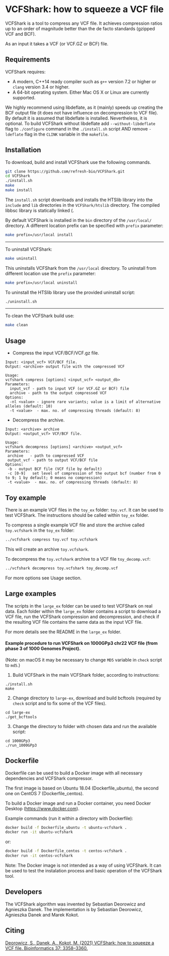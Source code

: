 # VCFShark:  how to squeeze a VCF file

VCFShark is a tool to compress any VCF file. It achieves compression ratios up to an order of magnitude better than the de facto standards (gzipped VCF and BCF).

As an input it takes a VCF (or VCF.GZ or BCF) file. 

Requirements
--------------

VCFShark requires:

* A modern, C++14 ready compiler such as `g++` version 7.2 or higher or `clang` version 3.4 or higher.
* A 64-bit operating system. Either Mac OS X or Linux are currently supported.

We highly recommend using libdeflate, as it (mainly) speeds up creating the BCF output file (it does not have influence on decompression to VCF file). 
By default it is assumed that libdeflate is installed. Nevertheless, it is optional. To build VCFShark without libdeflate add `--without-libdeflate` flag to `./configure` command in the `./install.sh` script AND remove `-ldeflate` flag in the `CLINK` variable in the `makefile`.   

Installation
--------------

To download, build and install VCFShark use the following commands.
```sh
git clone https://github.com/refresh-bio/VCFShark.git
cd VCFShark
./install.sh 
make
make install
```
The `install.sh` script downloads and installs the HTSlib library into the `include` and `lib` directories in the `VCFShark/htslib` directory. The compiled libbsc library is statically linked (.

By default VCFShark is installed in the `bin` directory of the `/usr/local/` directory. A different location prefix can be specified with `prefix` parameter:
```sh
make prefix=/usr/local install
```
---
To uninstall VCFShark:
```sh
make uninstall
```
This uninstalls VCFShark from the `/usr/local` directory. To uninstall from different location use the `prefix` parameter:
```sh
make prefix=/usr/local uninstall
```
To uninstall the HTSlib library use the provided uninstall script:
```sh
./uninstall.sh 
```
---
To clean the VCFShark build use:
```sh
make clean
```

Usage
--------------
* Compress the input VCF/BCF/VCF.gz file.
```
Input: <input_vcf> VCF/BCF file. 
Output: <archive> output file with the compressed VCF

Usage: 
vcfshark compress [options] <input_vcf> <output_db>
Parameters:
  input_vcf - path to input VCF (or VCF.GZ or BCF) file
  archive - path to the output compressed VCF
Options:
  -nl <value> - ignore rare variants; value is a limit of alternative alleles (default: 10)
  -t <value>  - max. no. of compressing threads (default: 8)
  ```
  
 * Decompress the archive.
 ```
Input: <archive> archive 
Output: <output_vcf> VCF/BCF file.
 
Usage: 
vcfshark decompress [options] <archive> <output_vcf>
Parameters:
  archive   - path to compressed VCF
  output_vcf - path to output VCF/BCF file
Options:
  -b - output BCF file (VCF file by default)
  -c [0-9]   set level of compression of the output bcf (number from 0 to 9; 1 by default; 0 means no compression)	
  -t <value>  - max. no. of compressing threads (default: 8)
 ```
 
 
Toy example
--------------

There is an example VCF files in the `toy_ex` folder: `toy.vcf`. It can be used to test VCFShark. 
The instructions should be called within `toy_ex` folder.

To compress a single example VCF file and store the archive called `toy.vcfshark` in the `toy_ex` folder:
```sh
../vcfshark compress toy.vcf toy.vcfshark
```
This will create an archive `toy.vcfshark`.

To decompress the `toy.vcfshark`  archive to a VCF file `toy_decomp.vcf`:
```sh
../vcfshark decompress toy.vcfshark toy_decomp.vcf
```

For more options see Usage section.

Large examples
--------------
The scripts in the `large_ex` folder can be used to test VCFShark on real data.
Each folder within the `large_ex` folder  contains a script to download a VCF file, run the VCFShark compression and decompression, and check if the resulting VCF file contains the same data as the input VCF file. 

For more details see the README in the `large_ex` folder.

#### Example procedure to run VCFShark on 1000GPp3 chr22 VCF file (from phase 3 of 1000 Genomes Project). 

(Note: on macOS it may be necessary to change `MD5` variable in `check` script to `md5`.)

1. Build VCFShark in the main VCFShark folder, according to instructions:
```
./install.sh 
make
```
2. Change directory to `large-ex`, download and build bcftools (required by `check` script and to fix some of the VCF files).
```
cd large-ex
./get_bcftools
```
3. Change the directory to folder with chosen data and run the available script:
```
cd 1000GPp3
./run_1000GPp3
```

Dockerfile
--------------
Dockerfile can be used to build a Docker image with all necessary dependencies and VCFShark compressor. 

The first image is based on Ubuntu 18.04 (Dockerfile_ubuntu), the second one on CentOS 7 (Dockerfile_centos). 

To build a Docker image and run a Docker container, you need Docker Desktop (https://www.docker.com). 

Example commands (run it within a directory with Dockerfile):
```sh
docker build -f Dockerfile_ubuntu -t ubuntu-vcfshark .
docker run -it ubuntu-vcfshark
```
or:
```sh
docker build -f Dockerfile_centos -t centos-vcfshark .
docker run -it centos-vcfshark
```

Note: The Docker image is not intended as a way of using VCFShark. It can be used to test the instalation process and basic operation of the VCFShark tool.



Developers
--------------
The VCFShark algorithm was invented by Sebastian Deorowicz and Agnieszka Danek.
The implementation is by Sebastian Deorowicz, Agnieszka Danek and Marek Kokot.


## Citing
<a href="https://doi.org/10.1093/bioinformatics/btab211">
Deorowicz, S., Danek, A., Kokot, M. (2021) VCFShark: how to squeeze a VCF file. Bioinformatics 37: 3358&ndash;3360.
</a>
